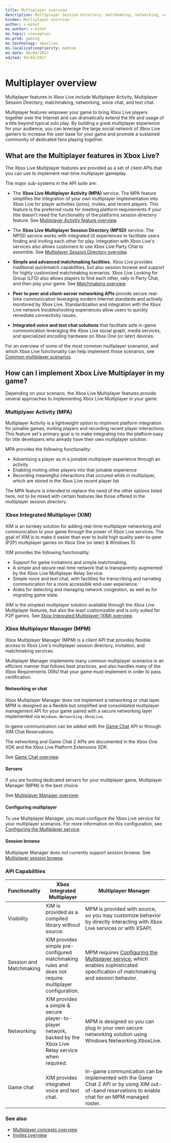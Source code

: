 ```yaml
---
title: Multiplayer overview
description: Multiplayer Session Directory, matchmaking, networking, voice chat, and text chat.
kindex: Multiplayer overview
author: v-mihof
ms.author: v-mihof
ms.topic: conceptual
ms.prod: gaming
ms.technology: xboxlive
ms.localizationpriority: medium
ms.date: 04/04/2017
edited: 04/04/2017
---
```


# Multiplayer overview

Multiplayer features in Xbox Live include Multiplayer Activity, Multiplayer Session Directory, matchmaking, networking, voice chat, and text chat.

Multiplayer features empower your game to bring Xbox Live players together over the Internet and can dramatically extend the life and usage of a title beyond typical solo play.
By building a great multiplayer experience for your audience, you can leverage the large social network of Xbox Live gamers to increase the user base for your game and promote a sustained community of dedicated fans playing together.


## What are the Multiplayer features in Xbox Live?

The Xbox Live Multiplayer features are provided as a set of client APIs that you can use to implement real-time multiplayer gameplay.

The major sub-systems in the API suite are:

- The **Xbox Live Multiplayer Activity (MPA)** service. The MPA feature simplifies the integration of your own multiplayer implementation into Xbox Live for player activities (joins), invites, and recent players. This feature is the preferred route for meeting platform requirements if your title doesn't need the functionality of the platforms session directory feature. See [Multiplayer Activity feature overview](mpa/live-mpa-overview).

- The **Xbox Live Multiplayer Session Directory (MPSD)** service. The MPSD service works with integrated UI experiences to facilitate users finding and inviting each other for play. Integration with Xbox Live's services also allows customers to use Xbox Live Party Chat to assemble. See [Multiplayer Session Directory overview](mpsd/live-mpsd-overview.md).

- **Simple and advanced matchmaking facilities.** Xbox Live provides traditional quickmatch capabilities, but also session browse and support for highly customized matchmaking scenarios. Xbox Live Looking for Group (LFG) also allows players to find each other, rally in Party Chat, and then play your game. See [Matchmaking overview](matchmaking/live-matchmaking-overview.md).

- **Peer to peer and client-server networking APIs** provide secure real-time communication leveraging modern Internet standards and actively monitored by Xbox Live. Standardization and integration with the Xbox Live network troubleshooting experiences allow users to quickly remediate connectivity issues.  

- **Integrated voice and text chat solutions** that facilitate safe in-game communication leveraging the Xbox Live social graph, media services, and specialized encoding hardware on Xbox One (or later) devices.

For an overview of some of the most common multiplayer scenarios, and which Xbox Live functionality can help implement those scenarios, see [Common multiplayer scenarios](live-common-multiplayer-scenarios.md).


## How can I implement Xbox Live Multiplayer in my game?

Depending on your scenario, the Xbox Live Multiplayer features provide several approaches to implementing Xbox Live Multiplayer in your game.

### Multiplyaer Activity (MPA)

Multiplayer Activity is a lightweight option to implment platform integration for joinable games, inviting players and recording recent player interactions. This feature set's primary goal is to make integrating into the platform easy for title developers who already have their own multiplayer solution. 

MPA provides the following functionality:
 - Advertising a player as in a joinable multiplayer experience through an activity
 - Enabling inviting other players into that joinable experience
 - Recording meaningful interactions that occured while in multiplayer, which are stored in the Xbox Live recent player list

The MPA feature is intended to replace the need of the other options listed here, not to be mixed with certain features like those offered in the multiplayer session directory. 

### Xbox Integrated Multiplayer (XIM)

XIM is an turnkey solution for adding real-time multiplayer networking and communication to your game through the power of Xbox Live services.
The goal of XIM is to make it easier than ever to build high quality peer-to-peer (P2P) multiplayer games on Xbox One (or later) & Windows 10.

XIM provides the following functionality:
- Support for game invitations and simple matchmaking.
- A simple and secure real-time network that is transparently augmented by the Xbox Live Multiplayer Relay Service.
- Simple voice and text chat, with facilities for transcribing and narrating communication for a more accessible end-user experience.
- Aides for detecting and managing network congestion, as well as for migrating game state.

XIM is the simplest multiplayer solution available through the Xbox Live Multiplayer features, but also the least customizable and is only suited for P2P games.
See [Xbox Integrated Multiplayer (XIM) overview](xim/live-xim-overview.md).


### Xbox Multiplayer Manager (MPM)

Xbox Multiplayer Manager (MPM) is a client API that provides flexible access to Xbox Live's multiplayer session directory, invitation, and matchmaking services.

Multiplayer Manager implements many common multiplayer scenarios in an efficient manner that follows best practices, and also handles many of the Xbox Requirements (XRs) that your game must implement in order to pass certification.


#### Networking or chat

Xbox Multiplayer Manager does not implement a networking or chat layer.
MPM is designed as a flexible but simplified and consolidated multiplayer management API for your game paired with a secure networking layer implemented via `Windows.Networking.XboxLive`.

In-game communication can be added with the [Game Chat](chat/live-chat-nav.md) API or through XIM Chat Reservations.
<!-- public: break into two sentences or bullet points: one about networking, one about Game Chat:-->
The networking and Game Chat 2 APIs are documented in the Xbox One XDK and the Xbox Live Platform Extensions SDK.

See [Game Chat overview](chat/live-game-chat-2-overview.md).


#### Servers  

If you are hosting dedicated servers for your multiplayer game, Multiplayer Manager (MPM) is the best choice.

See [Multiplayer Manager overview](mpm/live-multiplayer-manager-overview.md).


#### Configuring multiplayer

To use Multiplayer Manager, you must configure the Xbox Live service for your multiplayer scenarios.
For more information on this configuration, see [Configuring the Multiplayer service](concepts/live-configure-the-multiplayer-service.md).


#### Session browse

Multiplayer Manager does not currently support session browse.
See [Multiplayer session browse](concepts/live-session-browse.md).


### API Capabilities

Functionality | Xbox Integrated Multiplayer| Multiplayer Manager
--  | -- | --
Visibility              | XIM is provided as a compiled library without source.  | MPM is provided with source, so you may customize behavior by directly interacting with Xbox Live services or with XSAPI.
Session and Matchmaking | XIM provides simple pre-configured matchmaking rules and does not require multiplayer configuration. | MPM requires [Configuring the Multiplayer service](concepts/live-configure-the-multiplayer-service.md), which enables sophisticated specification of matchmaking and session behavior.
Networking              | XIM provides a simple & secure player-to-player network, backed by the Xbox Live Relay service when required. | MPM is designed so you can plug in your own secure networking solution using Windows.Networking.XboxLive.
Game chat               | XIM provides integrated voice and text chat. | In-game communication can be implemented with the Game Chat 2 API or by using XIM out-of-band reservations to enable chat for an MPM managed roster.


### See also

* [Multiplayer concepts overview](concepts/live-multiplayer-concepts.md)
* [Invites overview](invites/live-multiplayer-invites-overview.md)
